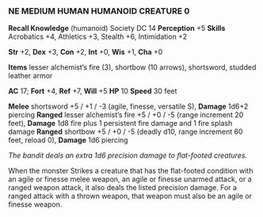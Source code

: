 ### NE MEDIUM HUMAN HUMANOID CREATURE 0

**Recall Knowledge** (humanoid) Society DC 14
**Perception** +5
**Skills** Acrobatics +4, Athletics +3, Stealth +6, Intimidation +2

**Str** +2, **Dex** +3, **Con** +2, **Int** +0, **Wis** +1, **Cha** +0

**Items** lesser alchemist’s fire (3), shortbow (10 arrows), shortsword, studded leather armor

**AC** 17; **Fort** +4, **Ref** +7, **Will** +5
**HP** 10
**Speed** 30 feet

**Melee** shortsword +5 / +1 / \-3 (agile, finesse, versatile S), **Damage** 1d6+2 piercing
**Ranged** lesser alchemist’s fire +5 / +0 / \-5 (range increment 20 feet), **Damage** 1d8 fire plus 1 persistent fire damage and 1 fire splash damage
**Ranged** shortbow +5 / +0 / \-5 (deadly d10, range increment 60 feet, reload 0), **Damage** 1d6 piercing

*The bandit deals an extra 1d6 precision damage to flat-footed creatures.*

When the monster Strikes a creature that has the flat-footed condition with an agile or finesse melee weapon, an agile or finesse unarmed attack, or a ranged weapon attack, it also deals the listed precision damage. For a ranged attack with a thrown weapon, that weapon must also be an agile or finesse weapon. 